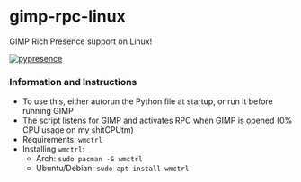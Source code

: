 # gimp-rpc-linux
GIMP Rich Presence support on Linux!

[![pypresence](https://img.shields.io/badge/using-pypresence-00bb88.svg?style=for-the-badge&logo=discord&logoWidth=20)](https://github.com/qwertyquerty/pypresence)

### Information and Instructions
- To use this, either autorun the Python file at startup, or run it before running GIMP
- The script listens for GIMP and activates RPC when GIMP is opened (0% CPU usage on my shitCPUtm)
- Requirements: `wmctrl`
- Installing `wmctrl`: 
  - Arch: `sudo pacman -S wmctrl`
  - Ubuntu/Debian: `sudo apt install wmctrl`

